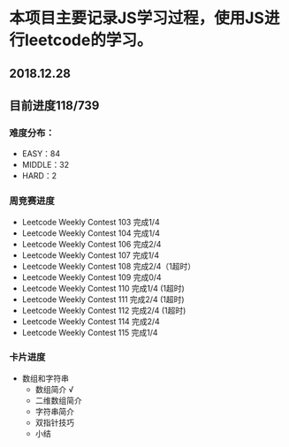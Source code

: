 # 本项目主要记录JS学习过程，使用JS进行leetcode的学习。
## 2018.12.28
## 目前进度118/739
### 难度分布：
* EASY：84
* MIDDLE：32
* HARD：2
### 周竞赛进度
* Leetcode Weekly Contest 103 完成1/4
* Leetcode Weekly Contest 104 完成1/4
* Leetcode Weekly Contest 106 完成2/4
* Leetcode Weekly Contest 107 完成1/4
* Leetcode Weekly Contest 108 完成2/4（1超时）
* Leetcode Weekly Contest 109 完成0/4
* Leetcode Weekly Contest 110 完成1/4 (1超时)
* Leetcode Weekly Contest 111 完成2/4 (1超时)
* Leetcode Weekly Contest 112 完成2/4 (1超时)
* Leetcode Weekly Contest 114 完成2/4
* Leetcode Weekly Contest 115 完成1/4
### 卡片进度
* 数组和字符串
  * 数组简介 √
  * 二维数组简介
  * 字符串简介
  * 双指针技巧
  * 小结
